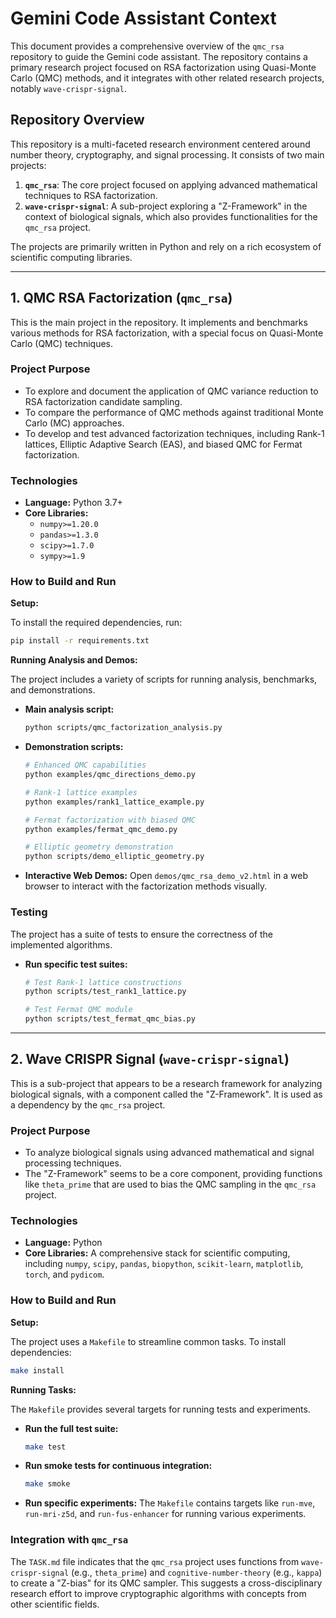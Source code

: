 # Gemini Code Assistant Context

This document provides a comprehensive overview of the `qmc_rsa` repository to guide the Gemini code assistant. The repository contains a primary research project focused on RSA factorization using Quasi-Monte Carlo (QMC) methods, and it integrates with other related research projects, notably `wave-crispr-signal`.

## Repository Overview

This repository is a multi-faceted research environment centered around number theory, cryptography, and signal processing. It consists of two main projects:

1.  **`qmc_rsa`**: The core project focused on applying advanced mathematical techniques to RSA factorization.
2.  **`wave-crispr-signal`**: A sub-project exploring a "Z-Framework" in the context of biological signals, which also provides functionalities for the `qmc_rsa` project.

The projects are primarily written in Python and rely on a rich ecosystem of scientific computing libraries.

---

## 1. QMC RSA Factorization (`qmc_rsa`)

This is the main project in the repository. It implements and benchmarks various methods for RSA factorization, with a special focus on Quasi-Monte Carlo (QMC) techniques.

### Project Purpose

*   To explore and document the application of QMC variance reduction to RSA factorization candidate sampling.
*   To compare the performance of QMC methods against traditional Monte Carlo (MC) approaches.
*   To develop and test advanced factorization techniques, including Rank-1 lattices, Elliptic Adaptive Search (EAS), and biased QMC for Fermat factorization.

### Technologies

*   **Language:** Python 3.7+
*   **Core Libraries:**
    *   `numpy>=1.20.0`
    *   `pandas>=1.3.0`
    *   `scipy>=1.7.0`
    *   `sympy>=1.9`

### How to Build and Run

**Setup:**

To install the required dependencies, run:

```bash
pip install -r requirements.txt
```

**Running Analysis and Demos:**

The project includes a variety of scripts for running analysis, benchmarks, and demonstrations.

*   **Main analysis script:**
    ```bash
    python scripts/qmc_factorization_analysis.py
    ```

*   **Demonstration scripts:**
    ```bash
    # Enhanced QMC capabilities
    python examples/qmc_directions_demo.py

    # Rank-1 lattice examples
    python examples/rank1_lattice_example.py

    # Fermat factorization with biased QMC
    python examples/fermat_qmc_demo.py

    # Elliptic geometry demonstration
    python scripts/demo_elliptic_geometry.py
    ```

*   **Interactive Web Demos:**
    Open `demos/qmc_rsa_demo_v2.html` in a web browser to interact with the factorization methods visually.

### Testing

The project has a suite of tests to ensure the correctness of the implemented algorithms.

*   **Run specific test suites:**
    ```bash
    # Test Rank-1 lattice constructions
    python scripts/test_rank1_lattice.py

    # Test Fermat QMC module
    python scripts/test_fermat_qmc_bias.py
    ```

---

## 2. Wave CRISPR Signal (`wave-crispr-signal`)

This is a sub-project that appears to be a research framework for analyzing biological signals, with a component called the "Z-Framework". It is used as a dependency by the `qmc_rsa` project.

### Project Purpose

*   To analyze biological signals using advanced mathematical and signal processing techniques.
*   The "Z-Framework" seems to be a core component, providing functions like `theta_prime` that are used to bias the QMC sampling in the `qmc_rsa` project.

### Technologies

*   **Language:** Python
*   **Core Libraries:** A comprehensive stack for scientific computing, including `numpy`, `scipy`, `pandas`, `biopython`, `scikit-learn`, `matplotlib`, `torch`, and `pydicom`.

### How to Build and Run

**Setup:**

The project uses a `Makefile` to streamline common tasks. To install dependencies:

```bash
make install
```

**Running Tasks:**

The `Makefile` provides several targets for running tests and experiments.

*   **Run the full test suite:**
    ```bash
    make test
    ```

*   **Run smoke tests for continuous integration:**
    ```bash
    make smoke
    ```

*   **Run specific experiments:**
    The `Makefile` contains targets like `run-mve`, `run-mri-z5d`, and `run-fus-enhancer` for running various experiments.

### Integration with `qmc_rsa`

The `TASK.md` file indicates that the `qmc_rsa` project uses functions from `wave-crispr-signal` (e.g., `theta_prime`) and `cognitive-number-theory` (e.g., `kappa`) to create a "Z-bias" for its QMC sampler. This suggests a cross-disciplinary research effort to improve cryptographic algorithms with concepts from other scientific fields.
